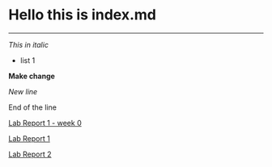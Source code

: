 # Hello this is index.md
--- 
*This in italic*
* list 1


**Make change**

_New line_ 

End of the line

[Lab Report 1 - week 0](https://nak003.github.io/cse15l-lab-reports/lab-report-1-week-0.html)

[Lab Report 1](https://nak003.github.io/cse15l-lab-reports/lab-report-1.html)

[Lab Report 2](https://nak003.github.io/cse15l-lab-reports/lab-report-2.html)